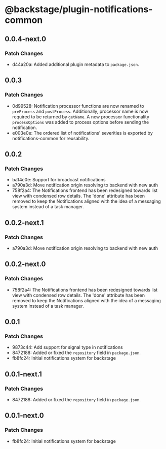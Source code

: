 # @backstage/plugin-notifications-common

## 0.0.4-next.0

### Patch Changes

- d44a20a: Added additional plugin metadata to `package.json`.

## 0.0.3

### Patch Changes

- 0d99528: Notification processor functions are now renamed to `preProcess` and `postProcess`.
  Additionally, processor name is now required to be returned by `getName`.
  A new processor functionality `processOptions` was added to process options before sending the notification.
- e003e0e: The ordered list of notifications' severities is exported by notifications-common for reusability.

## 0.0.2

### Patch Changes

- ba14c0e: Support for broadcast notifications
- a790a3d: Move notification origin resolving to backend with new auth
- 758f2a4: The Notifications frontend has been redesigned towards list view with condensed row details. The 'done' attribute has been removed to keep the Notifications aligned with the idea of a messaging system instead of a task manager.

## 0.0.2-next.1

### Patch Changes

- a790a3d: Move notification origin resolving to backend with new auth

## 0.0.2-next.0

### Patch Changes

- 758f2a4: The Notifications frontend has been redesigned towards list view with condensed row details. The 'done' attribute has been removed to keep the Notifications aligned with the idea of a messaging system instead of a task manager.

## 0.0.1

### Patch Changes

- 9873c44: Add support for signal type in notifications
- 8472188: Added or fixed the `repository` field in `package.json`.
- fb8fc24: Initial notifications system for backstage

## 0.0.1-next.1

### Patch Changes

- 8472188: Added or fixed the `repository` field in `package.json`.

## 0.0.1-next.0

### Patch Changes

- fb8fc24: Initial notifications system for backstage
